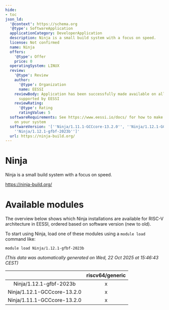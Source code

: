 ```yaml
---
hide:
- toc
json_ld:
  '@context': https://schema.org
  '@type': SoftwareApplication
  applicationCategory: DeveloperApplication
  description: Ninja is a small build system with a focus on speed.
  license: Not confirmed
  name: Ninja
  offers:
    '@type': Offer
    price: 0
  operatingSystem: LINUX
  review:
    '@type': Review
    author:
      '@type': Organization
      name: EESSI
    reviewBody: Application has been successfully made available on all architectures
      supported by EESSI
    reviewRating:
      '@type': Rating
      ratingValue: 5
  softwareRequirements: See https://www.eessi.io/docs/ for how to make EESSI available
    on your system
  softwareVersion: '[''Ninja/1.11.1-GCCcore-13.2.0'', ''Ninja/1.12.1-GCCcore-13.2.0'',
    ''Ninja/1.12.1-gfbf-2023b'']'
  url: https://ninja-build.org/
---
```


Ninja
=====


Ninja is a small build system with a focus on speed.

https://ninja-build.org/
# Available modules


The overview below shows which Ninja installations are available for RISC-V architecture in EESSI, ordered based on software version (new to old).

To start using Ninja, load one of these modules using a `module load` command like:

```shell
module load Ninja/1.12.1-gfbf-2023b
```

*(This data was automatically generated on Wed, 22 Oct 2025 at 15:46:43 CEST)*

| |riscv64/generic|
| :---: | :---: |
|Ninja/1.12.1-gfbf-2023b|x|
|Ninja/1.12.1-GCCcore-13.2.0|x|
|Ninja/1.11.1-GCCcore-13.2.0|x|

